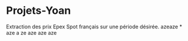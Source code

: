 # Projets-Yoan
Extraction des prix Epex Spot français sur une période désirée.
azeaze *
aze
  a
  ze 
  aze 
  aze 
  aze 
